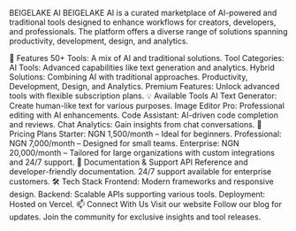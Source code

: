BEIGELAKE AI
BEIGELAKE AI is a curated marketplace of AI-powered and traditional tools designed to enhance workflows for creators, developers, and professionals. The platform offers a diverse range of solutions spanning productivity, development, design, and analytics.

🚀 Features
50+ Tools: A mix of AI and traditional solutions.
Tool Categories:
AI Tools: Advanced capabilities like text generation and analytics.
Hybrid Solutions: Combining AI with traditional approaches.
Productivity, Development, Design, and Analytics.
Premium Features: Unlock advanced tools with flexible subscription plans.
💡 Available Tools
AI Text Generator: Create human-like text for various purposes.
Image Editor Pro: Professional editing with AI enhancements.
Code Assistant: AI-driven code completion and reviews.
Chat Analytics: Gain insights from chat conversations.
💸 Pricing Plans
Starter: NGN 1,500/month – Ideal for beginners.
Professional: NGN 7,000/month – Designed for small teams.
Enterprise: NGN 20,000/month – Tailored for large organizations with custom integrations and 24/7 support.
📖 Documentation & Support
API Reference and developer-friendly documentation.
24/7 support available for enterprise customers.
🛠 Tech Stack
Frontend: Modern frameworks and responsive design.
Backend: Scalable APIs supporting various tools.
Deployment: Hosted on Vercel.
📫 Connect With Us
Visit our website
Follow our blog for updates.
Join the community for exclusive insights and tool releases.
